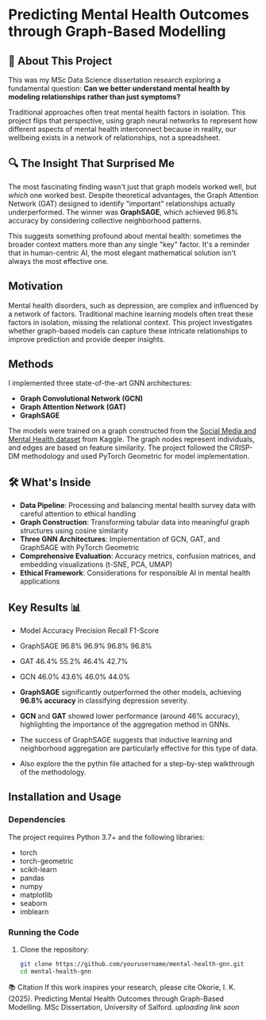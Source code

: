 # Predicting Mental Health Outcomes through Graph-Based Modelling

## 🧠 About This Project

This was my MSc Data Science dissertation research exploring a fundamental question: **Can we better understand mental health by modeling relationships rather than just symptoms?**

Traditional approaches often treat mental health factors in isolation. This project flips that perspective, using graph neural networks to represent how different aspects of mental health interconnect  because in reality, our wellbeing exists in a network of relationships, not a spreadsheet.

## 🔍 The Insight That Surprised Me

The most fascinating finding wasn't just that graph models worked well, but *which* one worked best. Despite theoretical advantages, the Graph Attention Network (GAT)  designed to identify "important" relationships actually underperformed. The winner was **GraphSAGE**, which achieved 96.8% accuracy by considering collective neighborhood patterns.

This suggests something profound about mental health: sometimes the broader context matters more than any single "key" factor. It's a reminder that in human-centric AI, the most elegant mathematical solution isn't always the most effective one.

## Motivation
Mental health disorders, such as depression, are complex and influenced by a network of factors. Traditional machine learning models often treat these factors in isolation, missing the relational context. This project investigates whether graph-based models can capture these intricate relationships to improve prediction and provide deeper insights.

## Methods
I implemented three state-of-the-art GNN architectures:
- **Graph Convolutional Network (GCN)**
- **Graph Attention Network (GAT)**
- **GraphSAGE**

The models were trained on a graph constructed from the [Social Media and Mental Health dataset](https://www.kaggle.com/datasets/souvikahmed071/social-media-and-mental-health) from Kaggle. The graph nodes represent individuals, and edges are based on feature similarity. The project followed the CRISP-DM methodology and used PyTorch Geometric for model implementation.


## 🛠️ What's Inside

- **Data Pipeline**: Processing and balancing mental health survey data with careful attention to ethical handling
- **Graph Construction**: Transforming tabular data into meaningful graph structures using cosine similarity
- **Three GNN Architectures**: Implementation of GCN, GAT, and GraphSAGE with PyTorch Geometric
- **Comprehensive Evaluation**: Accuracy metrics, confusion matrices, and embedding visualizations (t-SNE, PCA, UMAP)
- **Ethical Framework**: Considerations for responsible AI in mental health applications

  
## Key Results 📊
- Model	Accuracy	Precision	Recall	F1-Score
- GraphSAGE	96.8%	96.9%	96.8%	96.8%
- GAT	46.4%	55.2%	46.4%	42.7%
- GCN	46.0%	43.6%	46.0%	44.0%

- **GraphSAGE** significantly outperformed the other models, achieving **96.8% accuracy** in classifying depression severity.
- **GCN** and **GAT** showed lower performance (around 46% accuracy), highlighting the importance of the aggregation method in GNNs.
- The success of GraphSAGE suggests that inductive learning and neighborhood aggregation are particularly effective for this type of data.
- Also explore the the pythin file attached for a step-by-step walkthrough of the methodology.

## Installation and Usage
### Dependencies
The project requires Python 3.7+ and the following libraries:
- torch
- torch-geometric
- scikit-learn
- pandas
- numpy
- matplotlib
- seaborn
- imblearn

### Running the Code
1. Clone the repository:
   ```bash
   git clone https://github.com/yourusername/mental-health-gnn.git
   cd mental-health-gnn

📚 Citation
If this work inspires your research, please cite
Okorie, I. K. (2025). Predicting Mental Health Outcomes through Graph-Based Modelling. MSc Dissertation, University of Salford. *uploading link soon*
